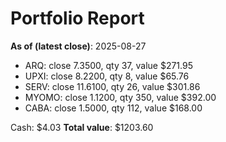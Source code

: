 # Portfolio Report
**As of (latest close)**: 2025-08-27

- ARQ: close 7.3500, qty 37, value $271.95
- UPXI: close 8.2200, qty 8, value $65.76
- SERV: close 11.6100, qty 26, value $301.86
- MYOMO: close 1.1200, qty 350, value $392.00
- CABA: close 1.5000, qty 112, value $168.00

Cash: $4.03
**Total value**: $1203.60
